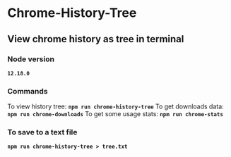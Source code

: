 # Chrome-History-Tree
## View chrome history as tree in terminal

### Node version
**`12.18.0`**
### Commands
To view history tree: **`npm run chrome-history-tree`**
To get downloads data: **`npm run chrome-downloads`**
To get some usage stats: **`npm run chrome-stats`**
### To save to a text file
**`npm run chrome-history-tree > tree.txt`**